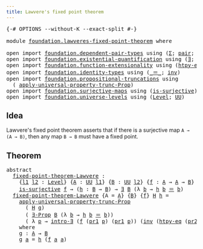 ```yaml
---
title: Lawvere's fixed point theorem
---
```


<pre class="Agda"><a id="55" class="Symbol">{-#</a> <a id="59" class="Keyword">OPTIONS</a> <a id="67" class="Pragma">--without-K</a> <a id="79" class="Pragma">--exact-split</a> <a id="93" class="Symbol">#-}</a>

<a id="98" class="Keyword">module</a> <a id="105" href="foundation.lawveres-fixed-point-theorem.html" class="Module">foundation.lawveres-fixed-point-theorem</a> <a id="145" class="Keyword">where</a>

<a id="152" class="Keyword">open</a> <a id="157" class="Keyword">import</a> <a id="164" href="foundation.dependent-pair-types.html" class="Module">foundation.dependent-pair-types</a> <a id="196" class="Keyword">using</a> <a id="202" class="Symbol">(</a><a id="203" href="foundation-core.dependent-pair-types.html#515" class="Record">Σ</a><a id="204" class="Symbol">;</a> <a id="206" href="foundation-core.dependent-pair-types.html#588" class="InductiveConstructor">pair</a><a id="210" class="Symbol">;</a> <a id="212" href="foundation-core.dependent-pair-types.html#605" class="Field">pr1</a><a id="215" class="Symbol">;</a> <a id="217" href="foundation-core.dependent-pair-types.html#617" class="Field">pr2</a><a id="220" class="Symbol">)</a>
<a id="222" class="Keyword">open</a> <a id="227" class="Keyword">import</a> <a id="234" href="foundation.existential-quantification.html" class="Module">foundation.existential-quantification</a> <a id="272" class="Keyword">using</a> <a id="278" class="Symbol">(</a><a id="279" href="foundation.existential-quantification.html#1774" class="Function">∃</a><a id="280" class="Symbol">;</a> <a id="282" href="foundation.existential-quantification.html#1666" class="Function">∃-Prop</a><a id="288" class="Symbol">;</a> <a id="290" href="foundation.existential-quantification.html#2238" class="Function">intro-∃</a><a id="297" class="Symbol">)</a>
<a id="299" class="Keyword">open</a> <a id="304" class="Keyword">import</a> <a id="311" href="foundation.function-extensionality.html" class="Module">foundation.function-extensionality</a> <a id="346" class="Keyword">using</a> <a id="352" class="Symbol">(</a><a id="353" href="foundation-core.function-extensionality.html#965" class="Function">htpy-eq</a><a id="360" class="Symbol">)</a>
<a id="362" class="Keyword">open</a> <a id="367" class="Keyword">import</a> <a id="374" href="foundation.identity-types.html" class="Module">foundation.identity-types</a> <a id="400" class="Keyword">using</a> <a id="406" class="Symbol">(</a><a id="407" href="foundation-core.identity-types.html#1865" class="Function Operator">_＝_</a><a id="410" class="Symbol">;</a> <a id="412" href="foundation-core.identity-types.html#2729" class="Function">inv</a><a id="415" class="Symbol">)</a>
<a id="417" class="Keyword">open</a> <a id="422" class="Keyword">import</a> <a id="429" href="foundation.propositional-truncations.html" class="Module">foundation.propositional-truncations</a> <a id="466" class="Keyword">using</a>
  <a id="474" class="Symbol">(</a> <a id="476" href="foundation.propositional-truncations.html#5775" class="Function">apply-universal-property-trunc-Prop</a><a id="511" class="Symbol">)</a>
<a id="513" class="Keyword">open</a> <a id="518" class="Keyword">import</a> <a id="525" href="foundation.surjective-maps.html" class="Module">foundation.surjective-maps</a> <a id="552" class="Keyword">using</a> <a id="558" class="Symbol">(</a><a id="559" href="foundation.surjective-maps.html#2795" class="Function">is-surjective</a><a id="572" class="Symbol">)</a>
<a id="574" class="Keyword">open</a> <a id="579" class="Keyword">import</a> <a id="586" href="foundation.universe-levels.html" class="Module">foundation.universe-levels</a> <a id="613" class="Keyword">using</a> <a id="619" class="Symbol">(</a><a id="620" href="Agda.Primitive.html#597" class="Postulate">Level</a><a id="625" class="Symbol">;</a> <a id="627" href="foundation-core.universe-levels.html#235" class="Primitive">UU</a><a id="629" class="Symbol">)</a>
</pre>
## Idea

Lawvere's fixed point theorem asserts that if there is a surjective map `A → (A → B)`, then any map `B → B` must have a fixed point.

## Theorem

<pre class="Agda"><a id="799" class="Keyword">abstract</a>
  <a id="fixed-point-theorem-Lawvere"></a><a id="810" href="foundation.lawveres-fixed-point-theorem.html#810" class="Function">fixed-point-theorem-Lawvere</a> <a id="838" class="Symbol">:</a>
    <a id="844" class="Symbol">{</a><a id="845" href="foundation.lawveres-fixed-point-theorem.html#845" class="Bound">l1</a> <a id="848" href="foundation.lawveres-fixed-point-theorem.html#848" class="Bound">l2</a> <a id="851" class="Symbol">:</a> <a id="853" href="Agda.Primitive.html#597" class="Postulate">Level</a><a id="858" class="Symbol">}</a> <a id="860" class="Symbol">{</a><a id="861" href="foundation.lawveres-fixed-point-theorem.html#861" class="Bound">A</a> <a id="863" class="Symbol">:</a> <a id="865" href="foundation-core.universe-levels.html#235" class="Primitive">UU</a> <a id="868" href="foundation.lawveres-fixed-point-theorem.html#845" class="Bound">l1</a><a id="870" class="Symbol">}</a> <a id="872" class="Symbol">{</a><a id="873" href="foundation.lawveres-fixed-point-theorem.html#873" class="Bound">B</a> <a id="875" class="Symbol">:</a> <a id="877" href="foundation-core.universe-levels.html#235" class="Primitive">UU</a> <a id="880" href="foundation.lawveres-fixed-point-theorem.html#848" class="Bound">l2</a><a id="882" class="Symbol">}</a> <a id="884" class="Symbol">{</a><a id="885" href="foundation.lawveres-fixed-point-theorem.html#885" class="Bound">f</a> <a id="887" class="Symbol">:</a> <a id="889" href="foundation.lawveres-fixed-point-theorem.html#861" class="Bound">A</a> <a id="891" class="Symbol">→</a> <a id="893" href="foundation.lawveres-fixed-point-theorem.html#861" class="Bound">A</a> <a id="895" class="Symbol">→</a> <a id="897" href="foundation.lawveres-fixed-point-theorem.html#873" class="Bound">B</a><a id="898" class="Symbol">}</a> <a id="900" class="Symbol">→</a>
    <a id="906" href="foundation.surjective-maps.html#2795" class="Function">is-surjective</a> <a id="920" href="foundation.lawveres-fixed-point-theorem.html#885" class="Bound">f</a> <a id="922" class="Symbol">→</a> <a id="924" class="Symbol">(</a><a id="925" href="foundation.lawveres-fixed-point-theorem.html#925" class="Bound">h</a> <a id="927" class="Symbol">:</a> <a id="929" href="foundation.lawveres-fixed-point-theorem.html#873" class="Bound">B</a> <a id="931" class="Symbol">→</a> <a id="933" href="foundation.lawveres-fixed-point-theorem.html#873" class="Bound">B</a><a id="934" class="Symbol">)</a> <a id="936" class="Symbol">→</a> <a id="938" href="foundation.existential-quantification.html#1774" class="Function">∃</a> <a id="940" href="foundation.lawveres-fixed-point-theorem.html#873" class="Bound">B</a> <a id="942" class="Symbol">(λ</a> <a id="945" href="foundation.lawveres-fixed-point-theorem.html#945" class="Bound">b</a> <a id="947" class="Symbol">→</a> <a id="949" href="foundation.lawveres-fixed-point-theorem.html#925" class="Bound">h</a> <a id="951" href="foundation.lawveres-fixed-point-theorem.html#945" class="Bound">b</a> <a id="953" href="foundation-core.identity-types.html#1865" class="Function Operator">＝</a> <a id="955" href="foundation.lawveres-fixed-point-theorem.html#945" class="Bound">b</a><a id="956" class="Symbol">)</a>
  <a id="960" href="foundation.lawveres-fixed-point-theorem.html#810" class="Function">fixed-point-theorem-Lawvere</a> <a id="988" class="Symbol">{</a><a id="989" class="Argument">A</a> <a id="991" class="Symbol">=</a> <a id="993" href="foundation.lawveres-fixed-point-theorem.html#993" class="Bound">A</a><a id="994" class="Symbol">}</a> <a id="996" class="Symbol">{</a><a id="997" href="foundation.lawveres-fixed-point-theorem.html#997" class="Bound">B</a><a id="998" class="Symbol">}</a> <a id="1000" class="Symbol">{</a><a id="1001" href="foundation.lawveres-fixed-point-theorem.html#1001" class="Bound">f</a><a id="1002" class="Symbol">}</a> <a id="1004" href="foundation.lawveres-fixed-point-theorem.html#1004" class="Bound">H</a> <a id="1006" href="foundation.lawveres-fixed-point-theorem.html#1006" class="Bound">h</a> <a id="1008" class="Symbol">=</a>
    <a id="1014" href="foundation.propositional-truncations.html#5775" class="Function">apply-universal-property-trunc-Prop</a>
      <a id="1056" class="Symbol">(</a> <a id="1058" href="foundation.lawveres-fixed-point-theorem.html#1004" class="Bound">H</a> <a id="1060" href="foundation.lawveres-fixed-point-theorem.html#1186" class="Function">g</a><a id="1061" class="Symbol">)</a>
      <a id="1069" class="Symbol">(</a> <a id="1071" href="foundation.existential-quantification.html#1666" class="Function">∃-Prop</a> <a id="1078" href="foundation.lawveres-fixed-point-theorem.html#997" class="Bound">B</a> <a id="1080" class="Symbol">(λ</a> <a id="1083" href="foundation.lawveres-fixed-point-theorem.html#1083" class="Bound">b</a> <a id="1085" class="Symbol">→</a> <a id="1087" href="foundation.lawveres-fixed-point-theorem.html#1006" class="Bound">h</a> <a id="1089" href="foundation.lawveres-fixed-point-theorem.html#1083" class="Bound">b</a> <a id="1091" href="foundation-core.identity-types.html#1865" class="Function Operator">＝</a> <a id="1093" href="foundation.lawveres-fixed-point-theorem.html#1083" class="Bound">b</a><a id="1094" class="Symbol">))</a>
      <a id="1103" class="Symbol">(</a> <a id="1105" class="Symbol">λ</a> <a id="1107" href="foundation.lawveres-fixed-point-theorem.html#1107" class="Bound">p</a> <a id="1109" class="Symbol">→</a> <a id="1111" href="foundation.existential-quantification.html#2238" class="Function">intro-∃</a> <a id="1119" class="Symbol">(</a><a id="1120" href="foundation.lawveres-fixed-point-theorem.html#1001" class="Bound">f</a> <a id="1122" class="Symbol">(</a><a id="1123" href="foundation-core.dependent-pair-types.html#605" class="Field">pr1</a> <a id="1127" href="foundation.lawveres-fixed-point-theorem.html#1107" class="Bound">p</a><a id="1128" class="Symbol">)</a> <a id="1130" class="Symbol">(</a><a id="1131" href="foundation-core.dependent-pair-types.html#605" class="Field">pr1</a> <a id="1135" href="foundation.lawveres-fixed-point-theorem.html#1107" class="Bound">p</a><a id="1136" class="Symbol">))</a> <a id="1139" class="Symbol">(</a><a id="1140" href="foundation-core.identity-types.html#2729" class="Function">inv</a> <a id="1144" class="Symbol">(</a><a id="1145" href="foundation-core.function-extensionality.html#965" class="Function">htpy-eq</a> <a id="1153" class="Symbol">(</a><a id="1154" href="foundation-core.dependent-pair-types.html#617" class="Field">pr2</a> <a id="1158" href="foundation.lawveres-fixed-point-theorem.html#1107" class="Bound">p</a><a id="1159" class="Symbol">)</a> <a id="1161" class="Symbol">(</a><a id="1162" href="foundation-core.dependent-pair-types.html#605" class="Field">pr1</a> <a id="1166" href="foundation.lawveres-fixed-point-theorem.html#1107" class="Bound">p</a><a id="1167" class="Symbol">))))</a>
    <a id="1176" class="Keyword">where</a>
    <a id="1186" href="foundation.lawveres-fixed-point-theorem.html#1186" class="Function">g</a> <a id="1188" class="Symbol">:</a> <a id="1190" href="foundation.lawveres-fixed-point-theorem.html#993" class="Bound">A</a> <a id="1192" class="Symbol">→</a> <a id="1194" href="foundation.lawveres-fixed-point-theorem.html#997" class="Bound">B</a>
    <a id="1200" href="foundation.lawveres-fixed-point-theorem.html#1186" class="Function">g</a> <a id="1202" href="foundation.lawveres-fixed-point-theorem.html#1202" class="Bound">a</a> <a id="1204" class="Symbol">=</a> <a id="1206" href="foundation.lawveres-fixed-point-theorem.html#1006" class="Bound">h</a> <a id="1208" class="Symbol">(</a><a id="1209" href="foundation.lawveres-fixed-point-theorem.html#1001" class="Bound">f</a> <a id="1211" href="foundation.lawveres-fixed-point-theorem.html#1202" class="Bound">a</a> <a id="1213" href="foundation.lawveres-fixed-point-theorem.html#1202" class="Bound">a</a><a id="1214" class="Symbol">)</a>
</pre>